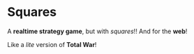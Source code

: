 # Squares

A **realtime strategy game**, but with _squares_!! And for the **web**! 

Like a _lite_ version of **Total War**!
